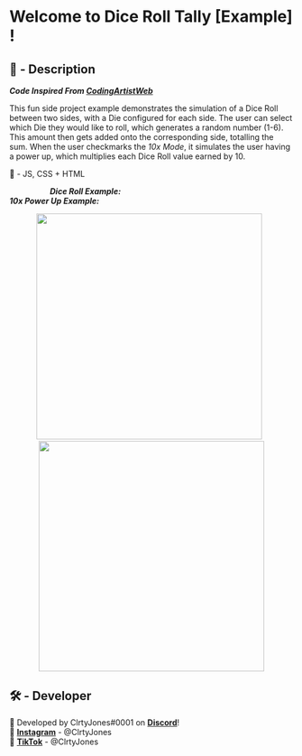 # Welcome to Dice Roll Tally [Example] !


## 📝 - Description
***Code Inspired From [CodingArtistWeb](https://codingartistweb.com/2021/04/roll-the-dice-javascript-dice-roll/)***

This fun side project example demonstrates the simulation of a Dice Roll between two sides, with a Die configured for each side. The user can select which Die they would like to roll, which generates a random number (1-6). This amount then gets added onto the corresponding side, totalling the sum. When the user checkmarks the *10x Mode*, it simulates the user having a power up, which multiplies each Dice Roll value earned by 10.

🔧 - JS, CSS + HTML

&emsp; &emsp; &emsp; &emsp; ***Dice Roll Example:*** &emsp; &emsp; &emsp; &emsp; &emsp; &emsp; &emsp; &emsp; &emsp; &emsp; &emsp; &emsp; &emsp; &emsp; &emsp; &emsp; ***10x Power Up Example:***

<p float="left" align="middle">
<img src="https://user-images.githubusercontent.com/66184564/155868349-e99914a3-172e-4396-aaed-a69ae9766ea8.gif" width="400">
  &nbsp;
<img src="https://user-images.githubusercontent.com/66184564/155868351-5695491e-fa7f-4a38-805f-c0155af3e55a.gif" width="400" height="408">
</p>

## 🛠 - Developer
🔧 Developed by ClrtyJones#0001 on **[Discord](https://discordapp.com/users/518973664784416784/)**!  
📸 **[Instagram](https://www.instagram.com/clrtyjones/)** - @ClrtyJones  
🎥 **[TikTok](https://www.tiktok.com/@clrtyjones?lang=en)** - @ClrtyJones  
